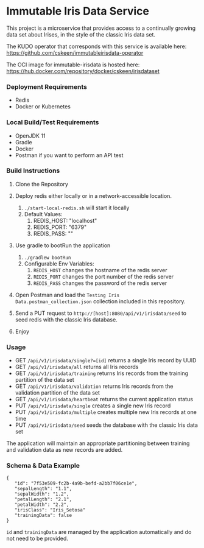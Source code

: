 # Immutable Iris Data Service

This project is a microservice that provides access to a continually growing data set about Irises, in the style of the classic Iris data set.

The KUDO operator that corresponds with this service is available here: https://github.com/cskeen/immutableirisdata-operator

The OCI image for immutable-irisdata is hosted here: https://hub.docker.com/repository/docker/cskeen/irisdataset

### Deployment Requirements

 * Redis
 * Docker or Kubernetes

### Local Build/Test Requirements

  * OpenJDK 11
  * Gradle
  * Docker
  * Postman if you want to perform an API test

### Build Instructions

1. Clone the Repository

2. Deploy redis either locally or in a network-accessible location.
    1. `./start-local-redis.sh` will start it locally
    2. Default Values:
       1. REDIS_HOST: "localhost"
       2. REDIS_PORT: "6379"
       3. REDIS_PASS: ""

3. Use gradle to bootRun the application
   1. `./gradlew bootRun`
   2. Configurable Env Variables:
      1. `REDIS_HOST` changes the hostname of the redis server
      2. `REDIS_PORT` changes the port number of the redis server
      3. `REDIS_PASS` changes the password of the redis server
   
4. Open Postman and load the `Testing Iris Data.postman_collection.json` collection included in this repository.

5. Send a PUT request to `http://[host]:8080/api/v1/irisdata/seed` to seed redis with the classic Iris database.

6. Enjoy

### Usage

* GET `/api/v1/irisdata/single?=[id]` returns a single Iris record by UUID
* GET `/api/v1/irisdata/all` returns all Iris records
* GET `/api/v1/irisdata/training` returns Iris records from the training partition of the data set
* GET `/api/v1/irisdata/validation` returns Iris records from the validation partition of the data set
* GET `/api/v1/irisdata/heartbeat` returns the current application status
* PUT `/api/v1/irisdata/single` creates a single new Iris record
* PUT `/api/v1/irisdata/multiple` creates multiple new Iris records at one time
* PUT `/api/v1/irisdata/seed` seeds the database with the classic Iris data set

The application will maintain an appropriate partitioning between training and validation data as new records are added.

### Schema & Data Example

    {
       "id": "7f53e509-fc2b-4a9b-befd-a2bb7f06ce1e",
       "sepalLength": "1.1",
       "sepalWidth": "1.2",
       "petalLength": "2.1",
       "petalWidth": "2.2",
       "irisClass": "Iris_Setosa"
       "trainingData": false
    }

`id` and `trainingData` are managed by the application automatically and do not need to be provided.
